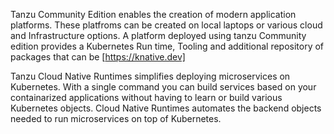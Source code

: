 Tanzu Community Edition enables the creation of modern application platforms. These platfroms can be created on local laptops or various cloud and Infrastructure options. A platform deployed using tanzu Community edition provides a Kubernetes Run time, Tooling and additional repository of packages that can be [https://knative.dev]

Tanzu Cloud Native Runtimes simplifies deploying microservices on Kubernetes. With a single command you can build services based on your containarized applications without having to learn or build various Kubernetes objects. Cloud Native Runtimes automates the backend objects needed to run microservices on top of Kubernetes.
